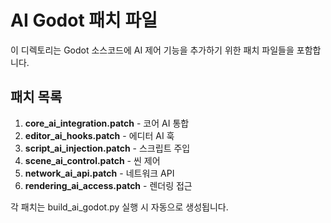 # AI Godot 패치 파일

이 디렉토리는 Godot 소스코드에 AI 제어 기능을 추가하기 위한 패치 파일들을 포함합니다.

## 패치 목록

1. **core_ai_integration.patch** - 코어 AI 통합
2. **editor_ai_hooks.patch** - 에디터 AI 훅
3. **script_ai_injection.patch** - 스크립트 주입
4. **scene_ai_control.patch** - 씬 제어
5. **network_ai_api.patch** - 네트워크 API
6. **rendering_ai_access.patch** - 렌더링 접근

각 패치는 build_ai_godot.py 실행 시 자동으로 생성됩니다.